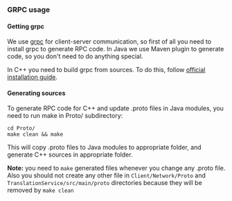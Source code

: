 ### GRPC usage

#### Getting grpc
We use [grpc](https://github.com/grpc/grpc) for client-server communication, so first of all you need to install grpc to generate
RPC code. In Java we use Maven plugin to generate code, so you don't need to do anything special.

In C++ you need to build grpc from sources. To do this, follow
[official installation guide](https://github.com/grpc/grpc/blob/master/INSTALL.md).

#### Generating sources

To generate RPC code for C++ and update .proto files in Java modules, you need to run make in Proto/ subdirectory:
```
cd Proto/
make clean && make
```

This will copy .proto files to Java modules to appropriate folder, and generate C++ sources in appropriate folder.

**Note:** you need to `make` generated files whenever you change any .proto file. Also you should not create any other file in `Client/Network/Proto` and `TranslationService/src/main/proto` directories because they will be removed by `make clean`
